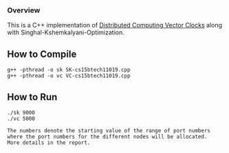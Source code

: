 ### Overview

This is a C++ implementation of <a href="./Logical-Time(Ajay-Kshemkalyani-and-Mukesh-Singhal).pdff">Distributed Computing Vector Clocks</a> along with Singhal-Kshemkalyani-Optimization.

## How to Compile

```
g++ -pthread -o sk SK-cs15btech11019.cpp
g++ -pthread -o vc VC-cs15btech11019.cpp
```

## How to Run

```
./sk 9000
./vc 5000

The numbers denote the starting value of the range of port numbers where the port numbers for the different nodes will be allocated.
More details in the report.
```
